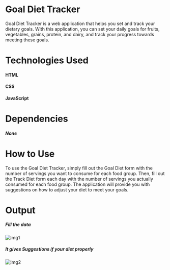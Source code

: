 # Goal Diet Tracker
Goal Diet Tracker is a web application that helps you set and track your dietary goals. With this application, you can set your daily goals for fruits, vegetables, grains, protein, and dairy, and track your progress towards meeting these goals.

# Technologies Used
#### HTML
#### CSS
#### JavaScript

# Dependencies
##### None

# How to Use
To use the Goal Diet Tracker, simply fill out the Goal Diet form with the number of servings you want to consume for each food group. Then, fill out the Track Diet form each day with the number of servings you actually consumed for each food group. The application will provide you with suggestions on how to adjust your diet to meet your goals.

# Output
##### Fill the data
![img1](https://user-images.githubusercontent.com/132842128/236695307-b3ebc59b-e2f5-4917-8a43-1966cd0bbd30.png)




##### It gives Suggestions if your diet properly 
![img2](https://user-images.githubusercontent.com/132842128/236695291-d8a09857-6c7c-4734-ad2d-92c196b80a29.png)
